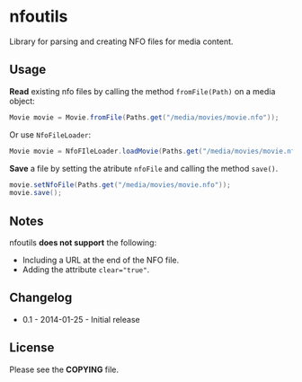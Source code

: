 nfoutils
========

Library for parsing and creating NFO files for media content.

Usage
-----

**Read** existing nfo files by calling the method `fromFile(Path)` on a media object:

```java
Movie movie = Movie.fromFile(Paths.get("/media/movies/movie.nfo"));
```

Or use `NfoFileLoader`:

```java
Movie movie = NfoFIleLoader.loadMovie(Paths.get("/media/movies/movie.nfo"));
```

**Save** a file by setting the atribute `nfoFile` and calling the method `save()`.

```java
movie.setNfoFile(Paths.get("/media/movies/movie.nfo"));
movie.save();
```


Notes
-----

nfoutils **does not support** the following:

- Including a URL at the end of the NFO file.
- Adding the attribute `clear="true"`.


Changelog
----------

- 0.1 - 2014-01-25 -  Initial release


License
-------

Please see the **COPYING** file.
